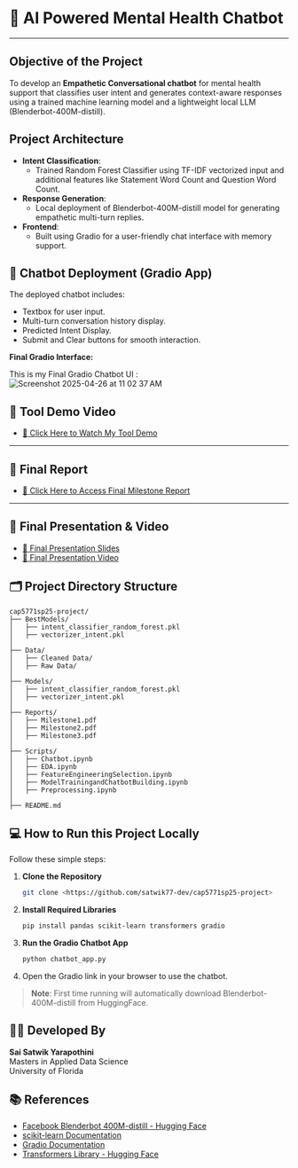 # 🧠 AI Powered Mental Health Chatbot

---

## Objective of the Project

To develop an **Empathetic Conversational chatbot** for mental health support that classifies user intent and generates context-aware responses using a trained machine learning model and a lightweight local LLM (Blenderbot-400M-distill).


## Project Architecture

- **Intent Classification**:
  - Trained Random Forest Classifier using TF-IDF vectorized input and additional features like Statement Word Count and Question Word Count.
- **Response Generation**:
  - Local deployment of Blenderbot-400M-distill model for generating empathetic multi-turn replies.
- **Frontend**:
  - Built using Gradio for a user-friendly chat interface with memory support.



## 🚀 Chatbot Deployment (Gradio App)

The deployed chatbot includes:
- Textbox for user input.
- Multi-turn conversation history display.
- Predicted Intent Display.
- Submit and Clear buttons for smooth interaction.

**Final Gradio Interface:**

This is my Final Gradio Chatbot UI :
![Screenshot 2025-04-26 at 11 02 37 AM](https://github.com/user-attachments/assets/c19f5568-c2b4-4fb3-97aa-5e35d83e8e41)



## 🎥 Tool Demo Video

- [🔗 Click Here to Watch My Tool Demo](<https://uflorida-my.sharepoint.com/:v:/g/personal/saisatwi_yarapot_ufl_edu/EQMQR4tGWeJGvpG1WqFHU_8BLsqAbkafEIzoEja5TLv3Mw>)

---

## 📝 Final Report

- [🔗 Click Here to Access Final Milestone Report](<https://uflorida-my.sharepoint.com/:b:/g/personal/saisatwi_yarapot_ufl_edu/EUsF1gLClfZIvX8rZYo-EdIBN51b3Q6GgyeWSpTM_ZZUIw?e=oPgPUe>)

---

## 🎤 Final Presentation & Video

- [🔗 Final Presentation Slides](<https://uflorida-my.sharepoint.com/:b:/g/personal/saisatwi_yarapot_ufl_edu/EY9Fd1NM8LZAjFy77nXF2twBXOSobYLi6gI1kk-2NqHDVQ?e=9u3vHh>)
- [🔗 Final Presentation Video](<https://uflorida-my.sharepoint.com/:v:/g/personal/saisatwi_yarapot_ufl_edu/EZl-x3fJZDlBhsfjjJoSvBIBAq6vJ7VrdP5kLmfiW9VpDQ?nav=eyJyZWZlcnJhbEluZm8iOnsicmVmZXJyYWxBcHAiOiJPbmVEcml2ZUZvckJ1c2luZXNzIiwicmVmZXJyYWxBcHBQbGF0Zm9ybSI6IldlYiIsInJlZmVycmFsTW9kZSI6InZpZXciLCJyZWZlcnJhbFZpZXciOiJNeUZpbGVzTGlua0NvcHkifX0&e=KTNNtS>)


## 🗂️ Project Directory Structure

```
cap5771sp25-project/
├── BestModels/
│   ├── intent_classifier_random_forest.pkl
│   ├── vectorizer_intent.pkl
│
├── Data/
│   ├── Cleaned Data/
│   ├── Raw Data/
│
├── Models/
│   ├── intent_classifier_random_forest.pkl
│   ├── vectorizer_intent.pkl
│
├── Reports/
│   ├── Milestone1.pdf
│   ├── Milestone2.pdf
│   ├── Milestone3.pdf
│
├── Scripts/
│   ├── Chatbot.ipynb
│   ├── EDA.ipynb
│   ├── FeatureEngineeringSelection.ipynb
│   ├── ModelTrainingandChatbotBuilding.ipynb
│   ├── Preprocessing.ipynb
│
├── README.md
```

## 💻 How to Run this Project Locally

Follow these simple steps:

1. **Clone the Repository**
   ```bash
   git clone <https://github.com/satwik77-dev/cap5771sp25-project>
   ```

2. **Install Required Libraries**
   ```bash
   pip install pandas scikit-learn transformers gradio
   ```

3. **Run the Gradio Chatbot App**
   ```bash
   python chatbot_app.py
   ```

4. Open the Gradio link in your browser to use the chatbot.

> **Note**: First time running will automatically download Blenderbot-400M-distill from HuggingFace.


## 👨‍💻 Developed By

**Sai Satwik Yarapothini**  
Masters in Applied Data Science  
University of Florida



## 📚 References

- [Facebook Blenderbot 400M-distill - Hugging Face](https://huggingface.co/facebook/blenderbot-400M-distill)
- [scikit-learn Documentation](https://scikit-learn.org/stable/documentation.html)
- [Gradio Documentation](https://gradio.app/)
- [Transformers Library - Hugging Face](https://huggingface.co/docs/transformers/index)
